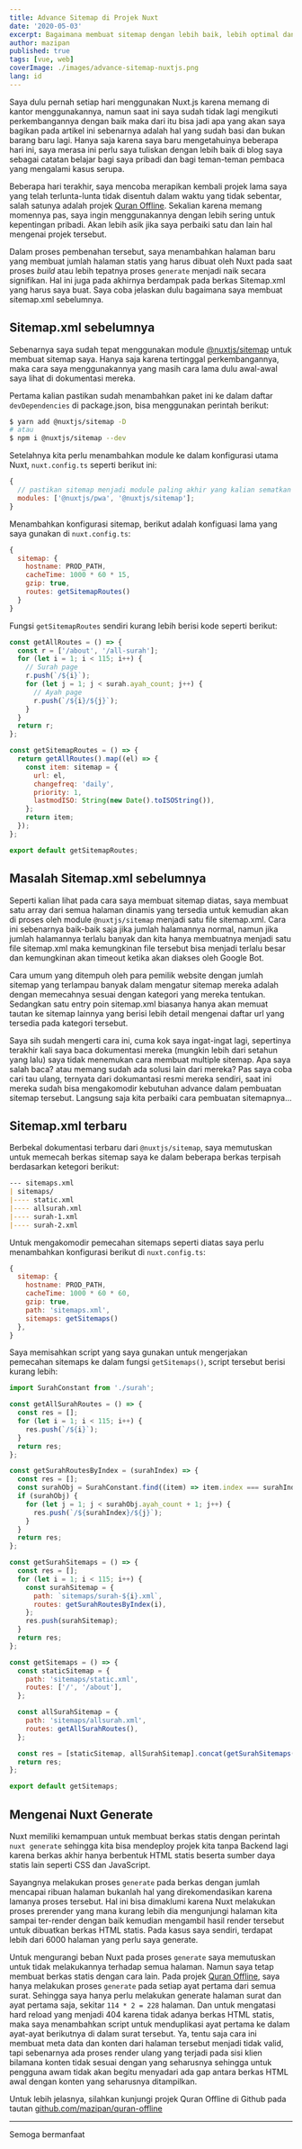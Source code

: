 ```yaml
---
title: Advance Sitemap di Projek Nuxt
date: '2020-05-03'
excerpt: Bagaimana membuat sitemap dengan lebih baik, lebih optimal dan tertata rapi untuk projek Nuxt
author: mazipan
published: true
tags: [vue, web]
coverImage: ./images/advance-sitemap-nuxtjs.png
lang: id
---
```


Saya dulu pernah setiap hari menggunakan Nuxt.js karena memang di kantor menggunakannya, namun saat ini saya sudah tidak lagi mengikuti perkembangannya dengan baik maka dari itu bisa jadi apa yang akan saya bagikan pada artikel ini sebenarnya adalah hal yang sudah basi dan bukan barang baru lagi. Hanya saja karena saya baru mengetahuinya beberapa hari ini, saya merasa ini perlu saya tuliskan dengan lebih baik di blog saya sebagai catatan belajar bagi saya pribadi dan bagi teman-teman pembaca yang mengalami kasus serupa.

Beberapa hari terakhir, saya mencoba merapikan kembali projek lama saya yang telah terlunta-lunta tidak disentuh dalam waktu yang tidak sebentar, salah satunya adalah projek [Quran Offline](https://github.com/mazipan/quran-offline). Sekalian karena memang momennya pas, saya ingin menggunakannya dengan lebih sering untuk kepentingan pribadi. Akan lebih asik jika saya perbaiki satu dan lain hal mengenai projek tersebut.

Dalam proses pembenahan tersebut, saya menambahkan halaman baru yang membuat jumlah halaman statis yang harus dibuat oleh Nuxt pada saat proses _build_ atau lebih tepatnya proses `generate` menjadi naik secara signifikan. Hal ini juga pada akhirnya berdampak pada berkas Sitemap.xml yang harus saya buat. Saya coba jelaskan dulu bagaimana saya membuat sitemap.xml sebelumnya.

## Sitemap.xml sebelumnya

Sebenarnya saya sudah tepat menggunakan module [@nuxtjs/sitemap](https://github.com/nuxt-community/sitemap-module#readme) untuk membuat sitemap saya. Hanya saja karena tertinggal perkembangannya, maka cara saya menggunakannya yang masih cara lama dulu awal-awal saya lihat di dokumentasi mereka.

Pertama kalian pastikan sudah menambahkan paket ini ke dalam daftar `devDependencies` di package.json, bisa menggunakan perintah berikut:

```bash
$ yarn add @nuxtjs/sitemap -D
# atau
$ npm i @nuxtjs/sitemap --dev
```

Setelahnya kita perlu menambahkan module ke dalam konfigurasi utama Nuxt, `nuxt.config.ts` seperti berikut ini:

```js
{
  // pastikan sitemap menjadi module paling akhir yang kalian sematkan
  modules: ['@nuxtjs/pwa', '@nuxtjs/sitemap'];
}
```

Menambahkan konfigurasi sitemap, berikut adalah konfiguasi lama yang saya gunakan di `nuxt.config.ts`:

```js
{
  sitemap: {
    hostname: PROD_PATH,
    cacheTime: 1000 * 60 * 15,
    gzip: true,
    routes: getSitemapRoutes()
  }
}
```

Fungsi `getSitemapRoutes` sendiri kurang lebih berisi kode seperti berikut:

```js
const getAllRoutes = () => {
  const r = ['/about', '/all-surah'];
  for (let i = 1; i < 115; i++) {
    // Surah page
    r.push(`/${i}`);
    for (let j = 1; j < surah.ayah_count; j++) {
      // Ayah page
      r.push(`/${i}/${j}`);
    }
  }
  return r;
};

const getSitemapRoutes = () => {
  return getAllRoutes().map((el) => {
    const item: sitemap = {
      url: el,
      changefreq: 'daily',
      priority: 1,
      lastmodISO: String(new Date().toISOString()),
    };
    return item;
  });
};

export default getSitemapRoutes;
```

## Masalah Sitemap.xml sebelumnya

Seperti kalian lihat pada cara saya membuat sitemap diatas, saya membuat satu array dari semua halaman dinamis yang tersedia untuk kemudian akan di proses oleh module `@nuxtjs/sitemap` menjadi satu file sitemap.xml. Cara ini sebenarnya baik-baik saja jika jumlah halamannya normal, namun jika jumlah halamannya terlalu banyak dan kita hanya membuatnya menjadi satu file sitemap.xml maka kemungkinan file tersebut bisa menjadi terlalu besar dan kemungkinan akan timeout ketika akan diakses oleh Google Bot.

Cara umum yang ditempuh oleh para pemilik website dengan jumlah sitemap yang terlampau banyak dalam mengatur sitemap mereka adalah dengan memecahnya sesuai dengan kategori yang mereka tentukan. Sedangkan satu entry poin sitemap.xml biasanya hanya akan memuat tautan ke sitemap lainnya yang berisi lebih detail mengenai daftar url yang tersedia pada kategori tersebut.

Saya sih sudah mengerti cara ini, cuma kok saya ingat-ingat lagi, sepertinya terakhir kali saya baca dokumentasi mereka (mungkin lebih dari setahun yang lalu) saya tidak menemukan cara membuat multiple sitemap. Apa saya salah baca? atau memang sudah ada solusi lain dari mereka? Pas saya coba cari tau ulang, ternyata dari dokumantasi resmi mereka sendiri, saat ini mereka sudah bisa mengakomodir kebutuhan advance dalam pembuatan sitemap tersebut. Langsung saja kita perbaiki cara pembuatan sitemapnya...

## Sitemap.xml terbaru

Berbekal dokumentasi terbaru dari `@nuxtjs/sitemap`, saya memutuskan untuk memecah berkas sitemap saya ke dalam beberapa berkas terpisah berdasarkan ketegori berikut:

```md
--- sitemaps.xml
| sitemaps/
|---- static.xml
|---- allsurah.xml
|---- surah-1.xml
|---- surah-2.xml
```

Untuk mengakomodir pemecahan sitemaps seperti diatas saya perlu menambahkan konfigurasi berikut di `nuxt.config.ts`:

```js
{
  sitemap: {
    hostname: PROD_PATH,
    cacheTime: 1000 * 60 * 60,
    gzip: true,
    path: 'sitemaps.xml',
    sitemaps: getSitemaps()
  },
}
```

Saya memisahkan script yang saya gunakan untuk mengerjakan pemecahan sitemaps ke dalam fungsi `getSitemaps()`, script tersebut berisi kurang lebih:

```js
import SurahConstant from './surah';

const getAllSurahRoutes = () => {
  const res = [];
  for (let i = 1; i < 115; i++) {
    res.push(`/${i}`);
  }
  return res;
};

const getSurahRoutesByIndex = (surahIndex) => {
  const res = [];
  const surahObj = SurahConstant.find((item) => item.index === surahIndex);
  if (surahObj) {
    for (let j = 1; j < surahObj.ayah_count + 1; j++) {
      res.push(`/${surahIndex}/${j}`);
    }
  }
  return res;
};

const getSurahSitemaps = () => {
  const res = [];
  for (let i = 1; i < 115; i++) {
    const surahSitemap = {
      path: `sitemaps/surah-${i}.xml`,
      routes: getSurahRoutesByIndex(i),
    };
    res.push(surahSitemap);
  }
  return res;
};

const getSitemaps = () => {
  const staticSitemap = {
    path: 'sitemaps/static.xml',
    routes: ['/', '/about'],
  };

  const allSurahSitemap = {
    path: 'sitemaps/allsurah.xml',
    routes: getAllSurahRoutes(),
  };

  const res = [staticSitemap, allSurahSitemap].concat(getSurahSitemaps());
  return res;
};

export default getSitemaps;
```

## Mengenai Nuxt Generate

Nuxt memiliki kemampuan untuk membuat berkas statis dengan perintah `nuxt generate` sehingga kita bisa mendeploy projek kita tanpa Backend lagi karena berkas akhir hanya berbentuk HTML statis beserta sumber daya statis lain seperti CSS dan JavaScript.

Sayangnya melakukan proses `generate` pada berkas dengan jumlah mencapai ribuan halaman bukanlah hal yang direkomendasikan karena lamanya proses tersebut. Hal ini bisa dimaklumi karena Nuxt melakukan proses prerender yang mana kurang lebih dia mengunjungi halaman kita sampai ter-render dengan baik kemudian mengambil hasil render tersebut untuk dibuatkan berkas HTML statis. Pada kasus saya sendiri, terdapat lebih dari 6000 halaman yang perlu saya generate.

Untuk mengurangi beban Nuxt pada proses `generate` saya memutuskan untuk tidak melakukannya terhadap semua halaman. Namun saya tetap membuat berkas statis dengan cara lain. Pada projek [Quran Offline](https://www.baca-quran.id/), saya hanya melakukan proses `generate` pada setiap ayat pertama dari semua surat. Sehingga saya hanya perlu melakukan generate halaman surat dan ayat pertama saja, sekitar `114 * 2 = 228` halaman. Dan untuk mengatasi hard reload yang menjadi 404 karena tidak adanya berkas HTML statis, maka saya menambahkan script untuk menduplikasi ayat pertama ke dalam ayat-ayat berikutnya di dalam surat tersebut. Ya, tentu saja cara ini membuat meta data dan konten dari halaman tersebut menjadi tidak valid, tapi sebenarnya ada proses render ulang yang terjadi pada sisi klien bilamana konten tidak sesuai dengan yang seharusnya sehingga untuk pengguna awam tidak akan begitu menyadari ada gap antara berkas HTML awal dengan konten yang seharusnya ditampilkan.

Untuk lebih jelasnya, silahkan kunjungi projek Quran Offline di Github pada tautan [github.com/mazipan/quran-offline](https://github.com/mazipan/quran-offline)

---

Semoga bermanfaat
